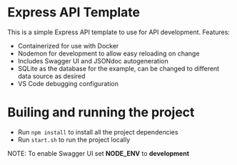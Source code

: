 # Express API Template

This is a simple Express API template to use for API development. Features:

- Containerized for use with Docker
- Nodemon for development to allow easy reloading on change
- Includes Swagger UI and JSONdoc autogeneration
- SQLite as the database for the example, can be changed to different data source as desired
- VS Code debugging configuration

# Builing and running the project

- Run `npm install` to install all the project dependencies
- Run `start.sh` to run the project locally

NOTE: To enable Swagger UI set **NODE_ENV** to **development**
